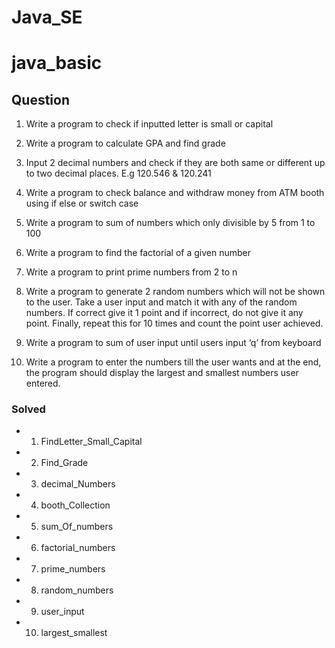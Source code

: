 # Java_SE
# java_basic
## Question

 1. Write a program to check if inputted letter is small or capital

 2. Write a program to calculate GPA and find grade

 3. Input 2 decimal numbers and check if they are both same or different up to two decimal places. E.g 120.546 & 120.241

 4. Write a program to check balance and withdraw money from ATM booth using if else or switch case

 5. Write a program to sum of numbers which only divisible by 5 from 1 to 100

 6. Write a program to find the factorial of a given number

 7. Write a program to print prime numbers from 2 to n

 8. Write a program to generate 2 random numbers which will not be shown to the user. Take a user input and match it with any of the random numbers. If correct give it 1 point and if incorrect, do not give it any point. Finally, repeat this for 10 times and count the point user achieved.
 9. Write a program to sum of user input until users input ‘q’ from keyboard

10. Write a program to enter the numbers till the user wants and at the end, the program should display the largest and smallest numbers user entered.

### Solved

- 1. FindLetter_Small_Capital

- 2. Find_Grade

- 3. decimal_Numbers

- 4. booth_Collection

- 5. sum_Of_numbers

- 6. factorial_numbers

- 7. prime_numbers

- 8. random_numbers

- 9. user_input

- 10. largest_smallest
